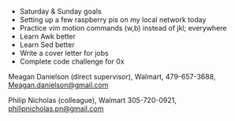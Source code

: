 - Saturday & Sunday goals
- Setting up a few raspberry pis on my local network today
- Practice vim motion commands (w,b) instead of jkl; everywhere
- Learn Awk better
- Learn Sed better
- Write a cover letter for jobs
- Complete code challenge for 0x


Meagan Danielson (direct supervisor), Walmart, 479-657-3688, Meagan.danielson@gmail.com 

Philip Nicholas (colleague), Walmart 305-720-0921, philipnicholas.pn@gmail.com
